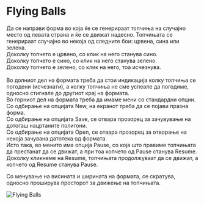 # Flying Balls
Да се направи форма во која ќе се генерираат топчиња на случајно место од левата страна и ќе се движат надесно.
Топчињата се генерираат случајно во некоја од следните бои: црвена, сина или зелена.<br>
Доколку топчето е црвено, со клик на него станува сино.<br>
Доколку топчето е сино, со клик на него станува зелено.<br>
Доколку топчето е зелено, со клик на него, тоа исчезнува.<br>
<br>
Во долниот дел на формата треба да стои индикација колку топчиња се погодени (исчезнати), а колку топчиња не сме успеале да погодиме, односно стигнале до другиот крај на формата.<br>
Во горниот дел на формата треба да имаме мени со стандардни опции.<br>
Со одбирање на опцијата New, на екранот треба да се појави празна форма.<br>
Со одбирање на опцијата Save, се отвара прозорец за зачувување на дотогаш нацртаните полигони.<br>
Со одбирање на опцијата Open, се отвара прозорец за отворање на некоја зачувана датотека од формата.<br>
Исто така, во менито има опција Pause, со која што правиме топчињата да престанат да се движат, а при тоа копчето од Pause станува Resume.
Доколку кликнеме на Resume, топчињата продолжуваат да се движат, а копчето од Resume станува Pause.<br>

Со менување на висината и ширината на формата, се скратува, односно проширува просторот за движење на топчињата.


![Flying Balls](https://github.com/user-attachments/assets/c98f4c01-432b-4a2a-807f-4a8e5755ad0e)
